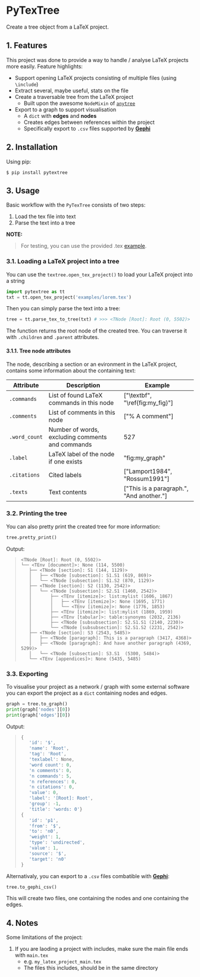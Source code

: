 # PyTexTree
Create a tree object from a LaTeX project.


## 1. Features
This project was done to provide a way to handle / analyse LaTeX projects more easily.
Feature highlights:
- Support opening LaTeX projects consisting of multiple files (using `\include`)
- Extract several, maybe useful, stats on the file
- Create a traversable tree from the LaTeX project
    - Built upon the awesome `NodeMixin` of [`anytree`](https://github.com/c0fec0de/anytree)
- Export to a graph to support visualisation
    - A `dict` with __edges__ and __nodes__
    - Creates edges between references within the project
    - Specifically export to `.csv` files supported by [__Gephi__](https://gephi.org/)


## 2. Installation
Using pip:
```
$ pip install pytextree
```



## 3. Usage
Basic workflow with the `PyTexTree` consists of two steps:
1. Load the tex file into text
2. Parse the text into a tree

**NOTE:**
>For testing, you can use the provided .tex [example](https://github.com/PebbleBonk/textree/blob/master/examples/lorem.tex).

### 3.1. Loading a LaTeX project into a tree
You can use the `textree.open_tex_project()` to load your LaTeX project into a string
```py
import pytextree as tt
txt = tt.open_tex_project('examples/lorem.tex')
```

Then you can simply parse the text into a tree:
```py
tree = tt.parse_tex_to_tree(txt) # >>> <TNode [Root]: Root (0, 5502)>
```
The function returns the root node of the created tree. You can traverse it with `.children` and `.parent` attributes.


#### 3.1.1. Tree node attributes
The node, describing a section or an evironment in the LaTeX project, contains some information about the containing text:

Attribute | Description | Example
----------|-------------|--------
`.commands` | List of found LaTeX commands in this node | ["\textbf", "\ref{fig:my_fig}"]
`.comments` | List of comments in this node | ["% A comment"]
`.word_count` | Number of words, excluding comments and commands | 527
`.label` | LaTeX label of the node if one exists | "fig:my_graph"
`.citations` | Cited labels | ["Lamport1984", "Rossum1991"]
`.texts` | Text contents | ["This is a paragraph.", "And another."]



### 3.2. Printing the tree
You can also pretty print the created tree for more information:
```py
tree.pretty_print()
```
Output:
>```
><TNode [Root]: Root (0, 5502)>
>└── <TEnv [document]>: None (114, 5500)
>    ├── <TNode [section]: S1 (144, 1129)>
>    │   ├── <TNode [subsection]: S1.S1 (619, 869)>
>    │   └── <TNode [subsection]: S1.S2 (870, 1129)>
>    ├── <TNode [section]: S2 (1130, 2542)>
>    │   └── <TNode [subsection]: S2.S1 (1460, 2542)>
>    │       ├── <TEnv [itemize]>: list:mylist (1606, 1867)
>    │       │   ├── <TEnv [itemize]>: None (1695, 1771)
>    │       │   └── <TEnv [itemize]>: None (1776, 1853)
>    │       ├── <TEnv [itemize]>: list:mylist (1869, 1959)
>    │       ├── <TEnv [tabular]>: table:synonyms (2032, 2136)
>    │       ├── <TNode [subsubsection]: S2.S1.S1 (2140, 2230)>
>    │       └── <TNode [subsubsection]: S2.S1.S2 (2231, 2542)>
>    ├── <TNode [section]: S3 (2543, 5485)>
>    │   ├── <TNode [paragraph]: This is a paragraph (3417, 4368)>
>    │   ├── <TNode [paragraph]: And have another paragraph (4369, 5299)>
>    │   └── <TNode [subsection]: S3.S1  (5300, 5484)>
>    └── <TEnv [appendices]>: None (5435, 5485)
>```

### 3.3. Exporting
To visualise your project as a network / graph with some external software you can export the project as a `dict` containing nodes and edges.
```py
graph = tree.to_graph()
print(graph['nodes'][0])
print(graph['edges'][0])
```

Output:
>```js
>{
>    'id': '$',
>    'name': 'Root',
>    'tag': 'Root',
>    'texlabel': None,
>    'word count': 0,
>    'n comments': 0,
>    'n commands': 5,
>    'n references': 0,
>    'n citations': 0,
>    'value': 0,
>    'label': '[Root]: Root',
>    'group': -1,
>    'title': 'words: 0'}
>{
>    'id': 'p1',
>    'from': '$',
>    'to': 'n0',
>    'weight': 1,
>    'type': 'undirected',
>    'value': 1,
>    'source': '$',
>    'target': 'n0'
>}
>```

Alternativaly, you can export to a `.csv` files combatible with [__Gephi__](https://gephi.org/):
```
tree.to_gephi_csv()
```
This will create two files, one containing the nodes and one containing the edges.

## 4. Notes
Some limitations of the project:
1. If you are laoding a project with includes, make sure the main file ends with `main.tex`
    - e.g. `my_latex_project_main.tex`
    - The files this includes, should be in the same directory